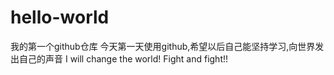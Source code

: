 # hello-world
我的第一个github仓库
今天第一天使用github,希望以后自己能坚持学习,向世界发出自己的声音
I will change the world!
Fight and fight!!
